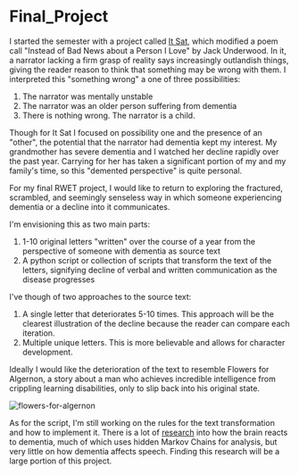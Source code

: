 # Final_Project

I started the semester with a project called [It Sat](http://www.natepadgett.com/2017/02/10/it-sat/),
which modified a poem call "Instead of Bad News about a Person I Love" by Jack Underwood. In it, a narrator lacking a firm grasp of reality says increasingly outlandish things, giving the reader reason to think that something may be wrong with them. I interpreted this "something wrong"  a one of three possibilities:

1. The narrator was mentally unstable
2. The narrator was an older person suffering from dementia
3. There is nothing wrong. The narrator is a child. 

Though for It Sat I focused on possibility one and the presence of an "other", the potential that the narrator had dementia kept my interest. My grandmother has severe dementia and I watched her decline rapidly over the past year. Carrying for her has taken a significant portion of my and my family's time, so this "demented perspective" is quite personal. 

For my final RWET project, I would like to return to exploring the fractured, scrambled, and seemingly senseless way in which someone experiencing dementia or a decline into it communicates. 

I'm envisioning this as two main parts: 

1. 1-10 original letters "written" over the course of a year from the perspective of someone with dementia as source text
2. A python script or collection of scripts that transform the text of the letters, signifying decline of verbal and written communication as the disease progresses

I've though of two approaches to the source text:

1. A single letter that deteriorates 5-10 times. This approach will be the clearest illustration of the decline because the reader can compare each iteration. 
2. Multiple unique letters. This is more believable and allows for character development.

Ideally I would like the deterioration of the text to resemble Flowers for Algernon, a story about a man who achieves incredible intelligence from crippling learning disabilities, only to slip back into his original state. 

![flowers-for-algernon](http://www.unboundworlds.com/wp-content/uploads/2008/10/flowers-for-algernon.jpg)

As for the script, I'm still working on the rules for the text transformation and how to implement it. There is a lot of [research](http://journal.frontiersin.org/article/10.3389/fncom.2016.00060/full) into how the brain reacts to dementia, much of which uses hidden Markov Chains for analysis, but very little on how dementia affects speech. Finding this research will be a large portion of this project. 
 
